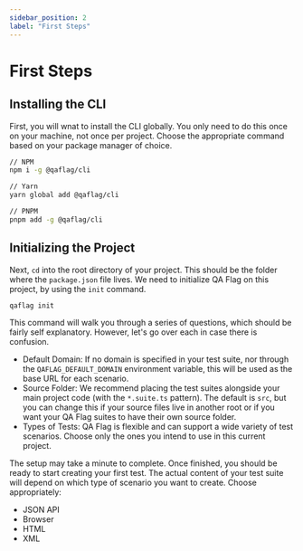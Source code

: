 ```yaml
---
sidebar_position: 2
label: "First Steps"
---
```


# First Steps

## Installing the CLI

First, you will wnat to install the CLI globally. You only need to do this once on your machine, not once per project. Choose the appropriate command based on your package manager of choice.

```bash
// NPM
npm i -g @qaflag/cli

// Yarn
yarn global add @qaflag/cli

// PNPM
pnpm add -g @qaflag/cli
```

## Initializing the Project

Next, `cd` into the root directory of your project. This should be the folder where the `package.json` file lives. We need to initialize QA Flag on this project, by using the `init` command.

```bash
qaflag init
```

This command will walk you through a series of questions, which should be fairly self explanatory. However, let's go over each in case there is confusion.

- Default Domain: If no domain is specified in your test suite, nor through the `QAFLAG_DEFAULT_DOMAIN` environment variable, this will be used as the base URL for each scenario.
- Source Folder: We recommend placing the test suites alongside your main project code (with the `*.suite.ts` pattern). The default is `src`, but you can change this if your source files live in another root or if you want your QA Flag suites to have their own source folder.
- Types of Tests: QA Flag is flexible and can support a wide variety of test scenarios. Choose only the ones you intend to use in this current project.

The setup may take a minute to complete. Once finished, you should be ready to start creating your first test. The actual content of your test suite will depend on which type of scenario you want to create. Choose appropriately:

- JSON API
- Browser
- HTML
- XML
